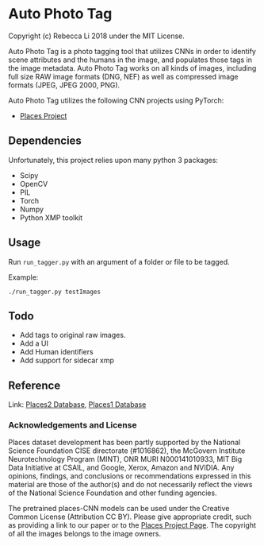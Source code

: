 # Auto Photo Tag

Copyright (c) Rebecca Li 2018 under the MIT License.

Auto Photo Tag is a photo tagging tool that utilizes CNNs in order to identify scene attributes and the humans in the image, and populates those tags in the image metadata. Auto Photo Tag works on all kinds of images, including full size RAW image formats (DNG, NEF) as well as compressed image formats (JPEG, JPEG 2000, PNG).

Auto Photo Tag utilizes the following CNN projects using PyTorch:
 * [Places Project](http://places2.csail.mit.edu)

## Dependencies

Unfortunately, this project relies upon many python 3 packages:

* Scipy
* OpenCV
* PIL
* Torch
* Numpy
* Python XMP toolkit

## Usage

Run `run_tagger.py` with an argument of a folder or file to be tagged.

Example:
```
./run_tagger.py testImages
```


## Todo

* Add tags to original raw images.
* Add a UI
* Add Human identifiers
* Add support for sidecar xmp


## Reference
Link: [Places2 Database](http://places2.csail.mit.edu), [Places1 Database](http://places.csail.mit.edu)

### Acknowledgements and License

Places dataset development has been partly supported by the National Science Foundation CISE directorate (#1016862), the McGovern Institute Neurotechnology Program (MINT), ONR MURI N000141010933, MIT Big Data Initiative at CSAIL, and Google, Xerox, Amazon and NVIDIA. Any opinions, findings, and conclusions or recommendations expressed in this material are those of the author(s) and do not necessarily reflect the views of the National Science Foundation and other funding agencies.

The pretrained places-CNN models can be used under the Creative Common License (Attribution CC BY). Please give appropriate credit, such as providing a link to our paper or to the [Places Project Page](http://places2.csail.mit.edu). The copyright of all the images belongs to the image owners.
